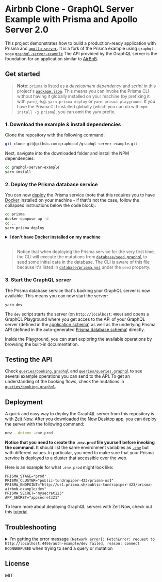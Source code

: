 # Airbnb Clone - GraphQL Server Example with Prisma and Apollo Server 2.0

This project demonstrates how to build a production-ready application with Prisma and [`apollo-server`](https://github.com/apollographql/apollo-server). It is a fork of the Prisma example using `graphql-yoga` [`graphql-server-example`](prismagraphql/graphql-server-example) The API provided by the GraphQL server is the foundation for an application similar to [AirBnB](https://www.airbnb.com/).

## Get started

> **Note**: `prisma` is listed as a _development dependency_ and _script_ in this project's [`package.json`](./package.json). This means you can invoke the Prisma CLI without having it globally installed on your machine (by prefixing it with `yarn`), e.g. `yarn prisma deploy` or `yarn prisma playground`. If you have the Prisma CLI installed globally (which you can do with `npm install -g prisma`), you can omit the `yarn` prefix.

### 1. Download the example & install dependencies

Clone the repository with the following command:

```sh
git clone git@github.com:graphcool/graphql-server-example.git
```

Next, navigate into the downloaded folder and install the NPM dependencies:

```sh
cd graphql-server-example
yarn install
```

### 2. Deploy the Prisma database service

You can now [deploy](https://www.prismagraphql.com/docs/reference/cli-command-reference/database-service/prisma-deploy-kee1iedaov) the Prisma service (note that this requires you to have [Docker](https://www.docker.com) installed on your machine - if that's not the case, follow the collapsed instructions below the code block):

```sh
cd prisma
docker-compose up -d
cd ..
yarn prisma deploy
```

<details>
 <summary><strong>I don't have <a href="https://www.docker.com">Docker</a> installed on my machine</strong></summary>

To deploy your service to a public cluster (rather than locally with Docker), you need to perform the following steps:

1. Remove the `cluster` property from `prisma.yml`.
1. Run `yarn prisma deploy`.
1. When prompted by the CLI, select a public cluster (e.g. `prisma-eu1` or `prisma-us1`).
1. Replace the [`endpoint`](./src/index.js#L23) in `index.ts` with the HTTP endpoint that was printed after the previous command.

</details>
<br>

> Notice that when deploying the Prisma service for the very first time, the CLI will execute the mutations from [`database/seed.graphql`](database/seed.graphql) to seed some initial data in the database. The CLI is aware of this file because it's listed in [`database/prisma.yml`](database/prisma.yml#L11) under the `seed` property.

### 3. Start the GraphQL server

The Prisma database service that's backing your GraphQL server is now available. This means you can now start the server:

```sh
yarn dev
```

The `dev` script starts the server (on `http://localhost:4000`) and opens a GraphQL Playground where you get acces to the API of your GraphQL server (defined in the [application schema](./src/schema.graphql)) as well as the underlying Prisma API (defined in the auto-generated [Prisma database schema](./src/generated/prisma.ts)) directly.

Inside the Playground, you can start exploring the available operations by browsing the built-in documentation.

## Testing the API

Check [`queries/booking.graphql`](queries/booking.graphql) and [`queries/queries.graphql`](queries/queries.graphql) to see several example operations you can send to the API. To get an understanding of the booking flows, check the mutations in [`queries/booking.graphql`](queries/booking.graphql).

## Deployment

A quick and easy way to deploy the GraphQL server from this repository is with [Zeit Now](https://zeit.co/now). After you downloaded the [Now Desktop](https://zeit.co/download) app, you can deploy the server with the following command:

```sh
now --dotenv .env.prod
```

**Notice that you need to create the `.env.prod` file yourself before invoking the command.** It should list the same environment variables as [`.env`](.env) but with different values. In particular, you need to make sure that your Prisma service is deployed to a cluster that accessible over the web.

Here is an example for what `.env.prod` might look like:

```
PRISMA_STAGE="prod"
PRISMA_CLUSTER="public-tundrapiper-423/prisma-us1"
PRISMA_ENDPOINT="http://us1.prisma.sh/public-tundrapiper-423/prisma-airbnb-example/dev"
PRISMA_SECRET="mysecret123"
APP_SECRET="appsecret321"
```

To learn more about deploying GraphQL servers with Zeit Now, check out this [tutorial](https://www.prismagraphql.com/docs/tutorials/graphql-server-development/deployment-with-now-ahs1jahkee).

## Troubleshooting

<details>
 <summary>I'm getting the error message <code>[Network error]: FetchError: request to http://localhost:4466/auth-example/dev failed, reason: connect ECONNREFUSED</code> when trying to send a query or mutation</summary>

This is because the endpoint for the Prisma service is hardcoded in [`index.js`](index.js#L23). The service is assumed to be running on the default port for a local cluster: `http://localhost:4466`. Apparently, your local cluster is using a different port.

You now have two options:

1. Figure out the port of your local cluster and adjust it in `index.js`. You can look it up in `~/.prisma/config.yml`.
1. Deploy the service to a public cluster. Expand the `I don't have Docker installed on my machine`-section in step 2 for instructions.

Either way, you need to adjust the `endpoint` that's passed to the `Prisma` constructor in `index.js` so it reflects the actual cluster domain and service endpoint.

</details>

## License

MIT
